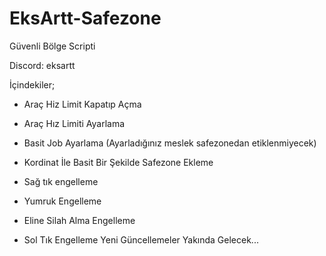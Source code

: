 # EksArtt-Safezone
Güvenli Bölge Scripti

Discord: eksartt

İçindekiler;

- Araç Hiz Limit Kapatıp Açma

- Araç Hız Limiti Ayarlama
- Basit Job Ayarlama (Ayarladığınız meslek safezonedan etiklenmiyecek)
- Kordinat İle Basit Bir Şekilde Safezone Ekleme
- Sağ tık engelleme
- Yumruk Engelleme
- Eline Silah Alma Engelleme
- Sol Tık Engelleme
Yeni Güncellemeler Yakında Gelecek...
